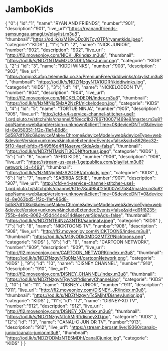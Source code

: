 # JamboKids
{
  "0":{
  "id":"1",
  "name":"RYAN AND FRIENDS",
  "number":"901",
  "description":"901",
  "live_url":"https://ryanandfriends-samsungau.amagi.tv/playlist.m3u8",
  "thumbnail":"https://od.lk/s/M18yODc0NTcyOTFf/ryanetkids.jpeg",
  "categorie":"KIDS"
  },
  "1":{
  "id": "2",
  "name": "NICK JUNIOR",
  "number":"902",
  "description": "902",
  "live_url": "http://fl2.moveonjoy.com/NICK_JR/index.m3u8",
  "thumbnail": "https://od.lk/s/NDZfNTMxMzU3NDhf/NickJunior.png",
  "categorie": "KIDS"
  }, 
  "2":{
  "id": "3",
  "name": "KIDDI WINKS",
  "number":"903",
  "description": "903",
  "live_url": "https://origin3.afxp.telemedia.co.za/PremiumFree/kiddiwinks/playlist.m3u8",
  "thumbnail": "https://od.lk/s/NDZfNzgyNTA1ODRf/kiddiwinks.jpg",
  "categorie": "KIDS"
  },
  "3":{
  "id": "4",
  "name": "NICKELODEON TV",
  "number":"904",
  "description": "904",
  "live_url": "http://fl2.moveonjoy.com/NICKELODEON/index.m3u8",
  "thumbnail": "https://od.lk/s/NzNfNjg5MzA2NzRf/nickelodeon.jpg",
  "categorie": "KIDS"
  }, 
  "4":{
  "id": "5",
  "name": "TORTUE NINJA",
  "number":"905",
  "description": "905",
  "live_url": "http://cfd-v4-service-channel-stitcher-use1-1.prd.pluto.tv/stitch/hls/channel/5f8ecc1b37867f00071469e9/master.m3u8?appName=web&appVersion=unknown&clientTime=0&deviceDNT=0&deviceId=8e050351-1f2c-11ef-86d8-5d587df108c6&deviceMake=Chrome&deviceModel=web&deviceType=web&deviceVersion=unknown&includeExtendedEvents=false&sid=8626ec32-5f10-4aef-bfdb-f5495f6d4ff1&serverSideAds=false",
  "thumbnail": "https://od.lk/s/NDZfNTMxNTI3ODNf/tortues.jpeg",
  "categorie": "KIDS"
  },
  "5":{
  "id": "6",
  "name": "AFRO KIDS",
  "number":"906",
  "description": "906",
  "live_url": "https://stream-us-east-1.getpublica.com/playlist.m3u8?network_id=4493",
  "thumbnail": "https://od.lk/s/NzNfNjg5MzA2ODBf/afrokids.jpeg",
  "categorie": "KIDS"
  },
  "6":{
  "id": "7",
  "name": "SABRIBA SERIE",
  "number":"907",
  "description": "907",
  "live_url": "http://cfd-v4-service-channel-stitcher-use1-1.prd.pluto.tv/stitch/hls/channel/611e78c4954f250007ef7b84/master.m3u8?appName=web&appVersion=unknown&clientTime=0&deviceDNT=0&deviceId=8e063bd5-1f2c-11ef-86d8-5d587df108c6&deviceMake=Chrome&deviceModel=web&deviceType=web&deviceVersion=unknown&includeExtendedEvents=false&sid=d91f8235-755b-4e9c-8062-05d444de314d&serverSideAds=false",
  "thumbnail": "https://od.lk/s/NDZfNTE4NzA3NTBf/sabrinatv.jpeg",
  "categorie": "KIDS"
  },
  "7":{
  "id": "8",
  "name": "NICKTOONS TV",
  "number":"908",
  "description": "908",
  "live_url": "http://fl2.moveonjoy.com/NICKTOONS/index.m3u8",
  "thumbnail": "https://od.lk/s/M18yODk0MDQ2MTZf/Nicktoons.png",
  "categorie": "KIDS"
  },
  "8":{
  "id": "9",
  "name": "CARTOON NETWORK",
  "number":"909",
  "description": "909",
  "live_url": "http://fl2.moveonjoy.com/CARTOON_NETWORK/index.m3u8",
  "thumbnail": "https://od.lk/s/NDZfNzgyNTg0NzNf/cartoonNetwork.png",
  "categorie": "KIDS"
  },
  "9":{
  "id": "10",
  "name": "DISNEY CHANNEL",
  "number":"910",
  "description": "910",
  "live_url": "http://fl2.moveonjoy.com/DISNEY_CHANNEL/index.m3u8",
  "thumbnail": "https://od.lk/s/NDZfNzgyNTgyNzlf/disneyChannel.jpg",
  "categorie": "KIDS"
  },
  "10":{
  "id": "11",
  "name": "DISNEY JUNIOR",
  "number":"911",
  "description": "911",
  "live_url": "http://fl2.moveonjoy.com/DISNEY_JR/index.m3u8",
  "thumbnail": "https://od.lk/s/NDZfNzgyNTc5Mjhf/DisneyJunior.jpg",
  "categorie": "KIDS"
  },
  "11":{
  "id": "12",
  "name": "DISNEY-XD TV",
  "number":"912",
  "description": "912",
  "live_url": "http://fl2.moveonjoy.com/DISNEY_XD/index.m3u8",
  "thumbnail": "https://od.lk/s/NDZfNzgyNTc5MjRf/disneyXD.jpg",
  "categorie": "KIDS"
  },
  "12":{
  "id": "13",
  "name": "CANAL-C JUNIOR TV",
  "number":"913",
  "description": "912",
  "live_url": "https://stream.berosat.live:19360/canalc-junior/canalc-junior.m3u8",
  "thumbnail": "https://od.lk/s/NDZfODMzNTE5MDhf/canalCjunior.jpg",
  "categorie": "KIDS"
  }
}


